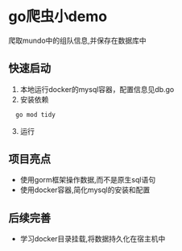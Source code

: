 # go爬虫小demo

爬取mundo中的组队信息,并保存在数据库中

## 快速启动

1. 本地运行docker的mysql容器，配置信息见db.go
2. 安装依赖
```bash
  go mod tidy
```
3. 运行

## 项目亮点

- 使用gorm框架操作数据,而不是原生sql语句
- 使用docker容器,简化mysql的安装和配置

## 后续完善
- 学习docker目录挂载,将数据持久化在宿主机中